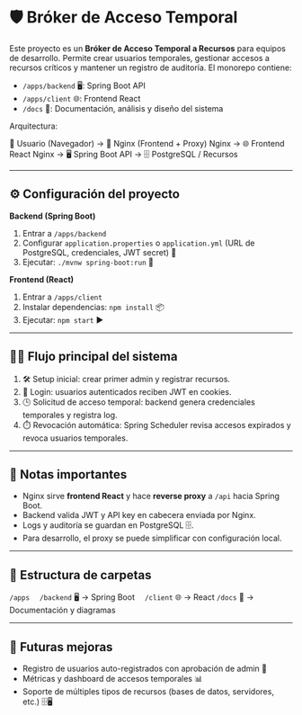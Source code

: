 # 🛡️ Bróker de Acceso Temporal

Este proyecto es un **Bróker de Acceso Temporal a Recursos** para equipos de desarrollo. Permite crear usuarios temporales, gestionar accesos a recursos críticos y mantener un registro de auditoría. El monorepo contiene:

* `/apps/backend` 🖥️: Spring Boot API
* `/apps/client` 🌐: Frontend React
* `/docs` 📄: Documentación, análisis y diseño del sistema

Arquitectura:

👤 Usuario (Navegador) → 🔗 Nginx (Frontend + Proxy)
Nginx → 🌐 Frontend React
Nginx → 🖥️ Spring Boot API → 🗄️ PostgreSQL / Recursos

---

## ⚙️ Configuración del proyecto

**Backend (Spring Boot)**

1. Entrar a `/apps/backend`
2. Configurar `application.properties` o `application.yml` (URL de PostgreSQL, credenciales, JWT secret) 🔑
3. Ejecutar: `./mvnw spring-boot:run` 🚀

**Frontend (React)**

1. Entrar a `/apps/client`
2. Instalar dependencias: `npm install` 📦
3. Ejecutar: `npm start` ▶️

---

## 🏃‍♂️ Flujo principal del sistema

1. 🛠️ Setup inicial: crear primer admin y registrar recursos.
2. 🔑 Login: usuarios autenticados reciben JWT en cookies.
3. 🕒 Solicitud de acceso temporal: backend genera credenciales temporales y registra log.
4. ⏱️ Revocación automática: Spring Scheduler revisa accesos expirados y revoca usuarios temporales.

---

## 📝 Notas importantes

* Nginx sirve **frontend React** y hace **reverse proxy** a `/api` hacia Spring Boot.
* Backend valida JWT y API key en cabecera enviada por Nginx.
* Logs y auditoría se guardan en PostgreSQL 🗄️.
* Para desarrollo, el proxy se puede simplificar con configuración local.

---

## 📂 Estructura de carpetas

`/apps`
 `/backend` 🖥️ → Spring Boot
 `/client` 🌐 → React
`/docs` 📄 → Documentación y diagramas

---

## 🚀 Futuras mejoras

* Registro de usuarios auto-registrados con aprobación de admin 👤
* Métricas y dashboard de accesos temporales 📊
* Soporte de múltiples tipos de recursos (bases de datos, servidores, etc.) 🗄️🖥️
